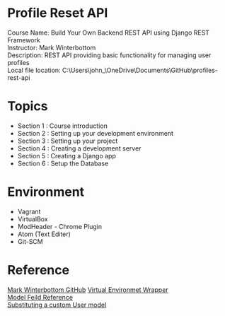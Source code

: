 # Profile Reset API
Course Name: Build Your Own Backend REST API using Django REST Framework  
Instructor: Mark Winterbottom  
Description: REST API providing basic functionality for managing user profiles  
Local file location:
C:\Users\john_\OneDrive\Documents\GitHub\profiles-rest-api

# Topics  
* Section 1 : Course introduction
* Section 2 : Setting up your development environment
* Section 3 : Setting up your project
* Section 4 : Creating a development server
* Section 5 : Creating a Django app
* Section 6 : Setup the Database



# Environment  
* Vagrant
* VirtualBox
* ModHeader - Chrome Plugin
* Atom (Text Editer)
* Git-SCM

# Reference
[Mark Winterbottom GitHub](https://gist.github.com/LondonAppDev)
[Virtual Environmet Wrapper](https://virtualenvwrapper.readthedocs.io/en/latest/)  
[Model Feild Reference](https://docs.djangoproject.com/en/1.11/ref/models/fields/)  
[Substituting a custom User model](https://docs.djangoproject.com/en/1.11/topics/auth/customizing/#auth-custom-user)   
